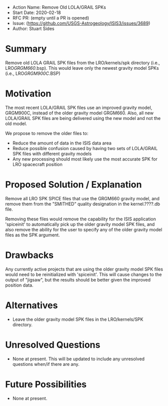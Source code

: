 - Action Name: Remove Old LOLA/GRAIL SPKs
- Start Date: 2020-02-18
- RFC PR: (empty until a PR is opened)
- Issue: (https://github.com/USGS-Astrogeology/ISIS3/issues/3689)
- Author: Stuart Sides

# Summary
Remove old LOLA GRAIL SPK files from the LRO/kernels/spk directory (i.e., LRO*GRGM660*.bsp). This would leave
only the newest gravity model SPKs (i.e., LRO*GRGM900C*.BSP)

# Motivation
The most recent LOLA/GRAIL SPK files use an improved gravity model, GRGM900C, instead of the older gravity model GRGM660. Also, all new LOLA/GRAIL SPK files are being delivered using the new model and not the old model. 

We propose to remove the older files to:
* Reduce the amount of data in the ISIS data area
* Reduce possible confusion caused by having two sets of LOLA/GRAIL SPK files with different gravity models
* Any new processing should most likely use the most accurate SPK for LRO spacecraft position

# Proposed Solution / Explanation
Remove all LRO SPK SPICE files that use the GRGM660 gravity model, and remove them from the "SMITHED" quality designation in the kernel.????.db file.

Removing these files would remove the capability for the ISIS application 'spiceinit' to automatically pick up the older gravity model SPK files, and also remove the ability for the user to specify any of the older gravity model files as the SPK argument.

# Drawbacks
Any currently active projects that are using the older gravity model SPK files would need to be reinitialized with 'spiceinit'. This will cause changes to the output of "jigsaw", but the results should be better given the improved position data.

# Alternatives
  - Leave the older gravity model SPK files in the LRO/kernels/SPK directory.

# Unresolved Questions
  - None at present. This will be updated to include any unresolved questions when/if there are any.

# Future Possibilities
  - None at present.